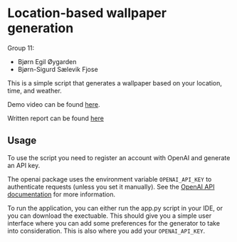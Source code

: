# Location-based wallpaper generation

Group 11:
- Bjørn Egil Øygarden
- Bjørn-Sigurd Sælevik Fjose

This is a simple script that generates a wallpaper based on your location, time, and weather.

Demo video can be found [here](https://www.youtube.com/watch?v=mz4rmKMZqrA).

Written report can be found [here](Report.pdf)

## Usage

To use the script you need to register an account with OpenAI and generate an API key. 

The openai package uses the environment variable `OPENAI_API_KEY` to authenticate requests (unless you set it manually). See the [OpenAI API documentation](https://platform.openai.com/docs/quickstart/account-setup) for more information.

To run the application, you can either run the app.py script in your IDE, or you can download the exectuable. This should give you a simple user interface where you can add some preferences for the generator to take into consideration. This is also where you add your `OPENAI_API_KEY`.
